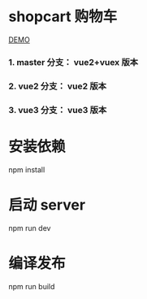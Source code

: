# shopcart 购物车

[DEMO](https://liuxingzhijian1320.github.io/vuex-shopcart/index.html)

### 1. master 分支： vue2+vuex 版本

### 2. vue2 分支： vue2 版本

### 3. vue3 分支： vue3 版本

# 安装依赖

npm install

# 启动 server

npm run dev

# 编译发布

npm run build
